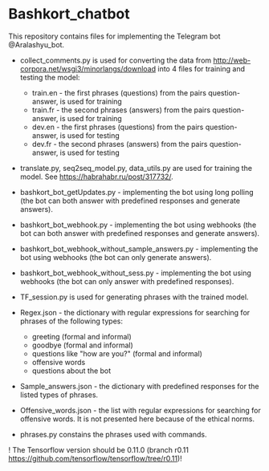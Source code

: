 # Bashkort_chatbot
This repository contains files for implementing the Telegram bot @Aralashyu_bot.

* collect_comments.py is used for converting the data from http://web-corpora.net/wsgi3/minorlangs/download into 4 files for training and testing the model:

   + train.en - the first phrases (questions) from the pairs question-answer, is used for training
   + train.fr - the second phrases (answers) from the pairs question-answer, is used for training
   + dev.en - the first phrases (questions) from the pairs question-answer, is used for testing
   + dev.fr - the second phrases (answers) from the pairs question-answer, is used for testing 

* translate.py, seq2seq_model.py, data_utils.py are used for training the model. See https://habrahabr.ru/post/317732/. 

* bashkort_bot_getUpdates.py - implementing the bot using long polling (the bot can both answer with predefined responses and generate answers). 
* bashkort_bot_webhook.py - implementing the bot using webhooks (the bot can both answer with predefined responses and generate answers). 
* bashkort_bot_webhook_without_sample_answers.py - implementing the bot using webhooks (the bot can only generate answers).
* bashkort_bot_webhook_without_sess.py - implementing the bot using webhooks (the bot can only answer with predefined responses).

* TF_session.py is used for generating phrases with the trained model.

* Regex.json - the dictionary with regular expressions for searching for phrases of the following types:
    + greeting (formal and informal)
    + goodbye (formal and informal)
    + questions like "how are you?" (formal and informal)
    + offensive words
    + questions about the bot

* Sample_answers.json - the dictionary with predefined responses for the listed types of phrases.
* Offensive_words.json - the list with regular expressions for searching for offensive words. It is not presented here because of the ethical norms.

* phrases.py constains the phrases used with commands.

! The Tensorflow version should be 0.11.0 (branch r0.11 https://github.com/tensorflow/tensorflow/tree/r0.11)!

